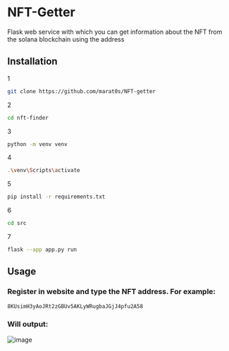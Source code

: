 # NFT-Getter
Flask web service with which you can get information about the NFT from the solana blockchain using the address
## Installation 
1
```bash
git clone https://github.com/marat0s/NFT-getter
```
2
```bash
cd nft-finder
```
3
```bash
python -m venv venv
```
4
 ```bash
 .\venv\Scripts\activate
```
5
 ```bash
 pip install -r requirements.txt
 ```
6
```bash
cd src
```
7
```bash
flask --app app.py run
```
## Usage
### Register in website and type the NFT address. For example:
```bash
8KUsimH3yAoJRt2zGBUv5AKLyWRugbaJGjJ4pfu2A58
```
### Will output:
![image](https://user-images.githubusercontent.com/96424646/198893182-0cec8aa7-1da1-428a-ac84-5f9857e8f0c7.png)
